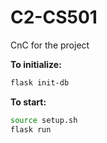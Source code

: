 # C2-CS501
CnC for the project


**To initialize:**
```bash
flask init-db
```

**To start:**
```bash
source setup.sh
flask run
```